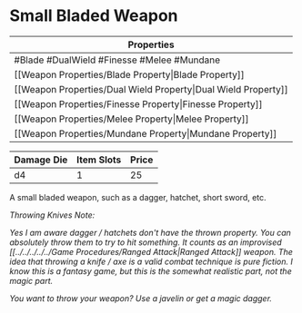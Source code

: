 # Small Bladed Weapon

| Properties                                                     |
| -------------------------------------------------------------- |
| #Blade #DualWield #Finesse #Melee #Mundane                     |
| [[Weapon Properties/Blade Property\|Blade Property]]           |
| [[Weapon Properties/Dual Wield Property\|Dual Wield Property]] |
| [[Weapon Properties/Finesse Property\|Finesse Property]]       |
| [[Weapon Properties/Melee Property\|Melee Property]]           |
| [[Weapon Properties/Mundane Property\|Mundane Property]]       |

| Damage Die | Item Slots | Price |
| ---------- | ---------- | ----- |
| d4         | 1          | 25    |

A small bladed weapon, such as a dagger, hatchet, short sword, etc.


*Throwing Knives Note:*

*Yes I am aware dagger / hatchets don't have the thrown property. You can absolutely throw them to try to hit something. It counts as an improvised [[../../../../../Game Procedures/Ranged Attack|Ranged Attack]] weapon. The idea that throwing a knife / axe is a valid combat technique is pure fiction. I know this is a fantasy game, but this is the somewhat realistic part, not the magic part.*

*You want to throw your weapon? Use a javelin or get a magic dagger.*